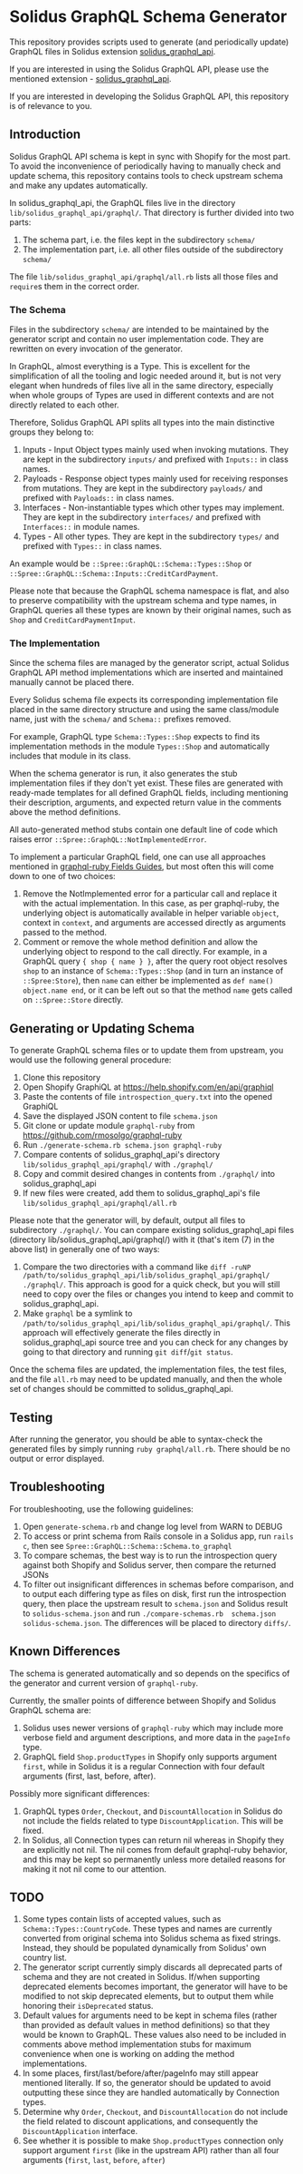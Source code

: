 # Solidus GraphQL Schema Generator

This repository provides scripts used to generate (and periodically update) GraphQL files in Solidus extension [solidus_graphql_api](https://github.com/boomerdigital/solidus_graphql_api).

If you are interested in using the Solidus GraphQL API, please use the mentioned extension - [solidus_graphql_api](https://github.com/boomerdigital/solidus_graphql_api).

If you are interested in developing the Solidus GraphQL API, this repository is of relevance to you.

## Introduction

Solidus GraphQL API schema is kept in sync with Shopify for the most part. To avoid the inconvenience of periodically having to manually check and update schema, this repository contains tools to check upstream schema and make any updates automatically.

In solidus_graphql_api, the GraphQL files live in the directory `lib/solidus_graphql_api/graphql/`. That directory is further divided into two parts:

1. The schema part, i.e. the files kept in the subdirectory `schema/`
1. The implementation part, i.e. all other files outside of the subdirectory `schema/`

The file `lib/solidus_graphql_api/graphql/all.rb` lists all those files and `require`s them in the correct order.

### The Schema

Files in the subdirectory `schema/` are intended to be maintained by the generator script and contain no user implementation code. They are rewritten on every invocation of the generator.

In GraphQL, almost everything is a Type. This is excellent for the simplification of all the tooling and logic needed around it, but is not very elegant when hundreds of files live all in the same directory, especially when whole groups of Types are used in different contexts and are not directly related to each other.

Therefore, Solidus GraphQL API splits all types into the main distinctive groups they belong to:

1. Inputs - Input Object types mainly used when invoking mutations. They are kept in the subdirectory `inputs/` and prefixed with `Inputs::` in class names.
1. Payloads - Response object types mainly used for receiving responses from mutations. They are kept in the subdirectory `payloads/` and prefixed with `Payloads::` in class names.
1. Interfaces - Non-instantiable types which other types may implement. They are kept in the subdirectory `interfaces/` and prefixed with `Interfaces::` in module names. 
1. Types - All other types. They are kept in the subdirectory `types/` and prefixed with `Types::` in class names.

An example would be `::Spree::GraphQL::Schema::Types::Shop` or `::Spree::GraphQL::Schema::Inputs::CreditCardPayment`.

Please note that because the GraphQL schema namespace is flat, and also to preserve compatibility with the upstream schema and type names, in GraphQL queries all these types are known by their original names, such as `Shop` and `CreditCardPaymentInput`.

### The Implementation

Since the schema files are managed by the generator script, actual Solidus GraphQL API method implementations which are inserted and maintained manually cannot be placed there.

Every Solidus schema file expects its corresponding implementation file placed in the same directory structure and using the same class/module name, just with the `schema/` and `Schema::` prefixes removed.

For example, GraphQL type `Schema::Types::Shop` expects to find its implementation methods in the module `Types::Shop` and automatically includes that module in its class.

When the schema generator is run, it also generates the stub implementation files if they don't yet exist. These files are generated with ready-made templates for all defined GraphQL fields, including mentioning their description, arguments, and expected return value in the comments above the method definitions.

All auto-generated method stubs contain one default line of code which raises error `::Spree::GraphQL::NotImplementedError`.

To implement a particular GraphQL field, one can use all approaches mentioned in [graphql-ruby Fields Guides](http://graphql-ruby.org/guides#fields-guides), but most often this will come down to one of two choices:

1. Remove the NotImplemented error for a particular call and replace it with the actual implementation. In this case, as per graphql-ruby, the underlying object is automatically available in helper variable `object`, context in `context`, and arguments are accessed directly as arguments passed to the method.
1. Comment or remove the whole method definition and allow the underlying object to respond to the call directly. For example, in a GraphQL query `{ shop { name } }`, after the query root object resolves `shop` to an instance of `Schema::Types::Shop` (and in turn an instance of `::Spree:Store`), then `name` can either be implemented as `def name() object.name end`, or it can be left out so that the method `name` gets called on `::Spree::Store` directly.

## Generating or Updating Schema

To generate GraphQL schema files or to update them from upstream, you would use the following general procedure:

1. Clone this repository
1. Open Shopify GraphiQL at https://help.shopify.com/en/api/graphiql
1. Paste the contents of file `introspection_query.txt` into the opened GraphiQL
1. Save the displayed JSON content to file `schema.json`
1. Git clone or update module `graphql-ruby` from https://github.com/rmosolgo/graphql-ruby
1. Run `./generate-schema.rb schema.json graphql-ruby`
1. Compare contents of solidus_graphql_api's directory `lib/solidus_graphql_api/graphql/` with `./graphql/`
1. Copy and commit desired changes in contents from `./graphql/` into solidus_graphql_api
1. If new files were created, add them to solidus_graphql_api's file `lib/solidus_graphql_api/graphql/all.rb`

Please note that the generator will, by default, output all files to subdirectory `./graphql/`. You can compare existing solidus_graphql_api files (directory lib/solidus_graphql_api/graphql/) with it (that's item (7) in the above list) in generally one of two ways:

1. Compare the two directories with a command like `diff -ruNP /path/to/solidus_graphql_api/lib/solidus_graphql_api/graphql/ ./graphql/`. This approach is good for a quick check, but you will still need to copy over the files or changes you intend to keep and commit to solidus_graphql_api.
1. Make `graphql` be a symlink to `/path/to/solidus_graphql_api/lib/solidus_graphql_api/graphql/`. This approach will effectively generate the files directly in solidus_graphql_api source tree and you can check for any changes by going to that directory and running `git diff`/`git status`.

Once the schema files are updated, the implementation files, the test files, and the file `all.rb` may need to be updated manually, and then the whole set of changes should be committed to solidus_graphql_api.

## Testing

After running the generator, you should be able to syntax-check the generated files by simply running `ruby graphql/all.rb`. There should be no output or error displayed.

## Troubleshooting

For troubleshooting, use the following guidelines:

1. Open `generate-schema.rb` and change log level from WARN to DEBUG
1. To access or print schema from Rails console in a Solidus app, run `rails c`, then see `Spree::GraphQL::Schema::Schema.to_graphql`
1. To compare schemas, the best way is to run the introspection query against both Shopify and Solidus server, then compare the returned JSONs
1. To filter out insignificant differences in schemas before comparison, and to output each differing type as files on disk, first run the introspection query, then place the upstream result to `schema.json` and Solidus result to `solidus-schema.json` and run `./compare-schemas.rb  schema.json  solidus-schema.json`. The differences will be placed to directory `diffs/`.

## Known Differences

The schema is generated automatically and so depends on the specifics of the generator and current version of `graphql-ruby`.

Currently, the smaller points of difference between Shopify and Solidus GraphQL schema are:

1. Solidus uses newer versions of `graphql-ruby` which may include more verbose field and argument descriptions, and more data in the `pageInfo` type.
1. GraphQL field `Shop.productTypes` in Shopify only supports argument `first`, while in Solidus it is a regular Connection with four default arguments (first, last, before, after).

Possibly more significant differences:

1. GraphQL types `Order`, `Checkout`, and `DiscountAllocation` in Solidus do not include the fields related to type `DiscountApplication`. This will be fixed.
1. In Solidus, all Connection types can return nil whereas in Shopify they are explicitly not nil. The nil comes from default graphql-ruby behavior, and this may be kept so permanently unless more detailed reasons for making it not nil come to our attention.

## TODO

1. Some types contain lists of accepted values, such as `Schema::Types::CountryCode`. These types and names are currently converted from original schema into Solidus schema as fixed strings. Instead, they should be populated dynamically from Solidus' own country list.
1. The generator script currently simply discards all deprecated parts of schema and they are not created in Solidus. If/when supporting deprecated elements becomes important, the generator will have to be modified to not skip deprecated elements, but to output them while honoring their `isDeprecated` status.
1. Default values for arguments need to be kept in schema files (rather than provided as default values in method definitions) so that they would be known to GraphQL. These values also need to be included in comments above method implementation stubs for maximum convenience when one is working on adding the method implementations.
1. In some places, first/last/before/after/pageInfo may still appear mentioned literally. If so, the generator should be updated to avoid outputting these since they are handled automatically by Connection types.
1. Determine why `Order`, `Checkout`, and `DiscountAllocation` do not include the field related to discount applications, and consequently the `DiscountApplication` interface.
1. See whether it is possible to make `Shop.productTypes` connection only support argument `first` (like in the upstream API) rather than all four arguments (`first`, `last`, `before`, `after`)
